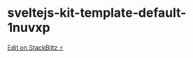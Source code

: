 # sveltejs-kit-template-default-1nuvxp

[Edit on StackBlitz ⚡️](https://stackblitz.com/edit/sveltejs-kit-template-default-1nuvxp)